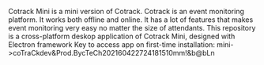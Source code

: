 Cotrack Mini is a mini version of Cotrack. Cotrack is an event monitoring platform. It works both offline and online. It has a lot of features that makes event monitoring very easy no matter the size of attendants. This repository is a cross-platform deskop application of Cotrack Mini, designed with Electron framework
Key to access app on first-time installation: mini->coTraCkdev&Prod.BycTeCh202160422724181510mm!&b@bLn
